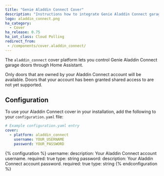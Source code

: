 ```yaml
---
title: "Genie Aladdin Connect Cover"
description: "Instructions how to integrate Genie Aladdin Connect garage door covers into Home Assistant."
logo: aladdin_connect.png
ha_category:
  - Cover
ha_release: 0.75
ha_iot_class: Cloud Polling
redirect_from:
 - /components/cover.aladdin_connect/
---
```


The `aladdin_connect` cover platform lets you control Genie Aladdin Connect garage doors through Home Assistant.

<p class='note'>
Only doors that are owned by your Aladdin Connect account will be available. Doors that your account has been granted shared access to are not yet supported.
</p>

## Configuration

To use your Aladdin Connect cover in your installation, add the following to your `configuration.yaml` file:

```yaml
# Example configuration.yaml entry
cover:
  - platform: aladdin_connect
    username: YOUR_USERNAME
    password: YOUR_PASSWORD
```

{% configuration %}
username:
  description: Your Aladdin Connect account username.
  required: true
  type: string
password:
  description: Your Aladdin Connect account password.
  required: true
  type: string
{% endconfiguration %}
